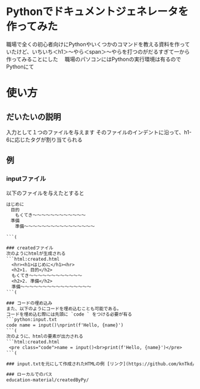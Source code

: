 # Pythonでドキュメントジェネレータを作ってみた
職場で全くの初心者向けにPythonやいくつかのコマンドを教える資料を作っていたけど、いちいち＜h1＞〜やら＜span＞〜やらを打つのがだるすぎて一から作ってみることにした　
職場のパソコンにはPythonの実行環境は有るのでPythonにて

# 使い方
## だいたいの説明
入力として１つのファイルを与えます 
そのファイルのインデントに沿って、h1-6に応じたタグが割り当てられる

## 例
### inputファイル
以下のファイルを与えたとすると
```text:input.txt
はじめに
　目的
　　もくてき〜〜〜〜〜〜〜〜〜〜〜〜
　準備
　　準備〜〜〜〜〜〜〜〜〜〜〜〜〜〜〜〜

```(

### createdファイル
次のようにhtmlが生成される
```html:created.html
  <hr><h1>はじめに</h1><hr>
  <h2>1. 目的</h2>
  もくてき〜〜〜〜〜〜〜〜〜〜〜〜
  <h2>2. 準備</h2>
  準備〜〜〜〜〜〜〜〜〜〜〜〜〜〜〜〜
```(

### コードの埋め込み
また、以下のようにコードを埋め込むことも可能である。
コードを埋め込む際には先頭に `code ` をつける必要が有る
```python:input.txt
code name = input()\nprint(f'Hello, {name}')
```(
次のように、htmlの要素が出力される
```html:created.html
 <pre class="code">name = input()<br>print(f'Hello, {name}')</pre>
```(

### input.txtを元にして作成されたHTMLの例 [リンク](https://github.com/knTkd/document-creater/created/document.html)

### ローカルでのパス
education-material/createdByPy/